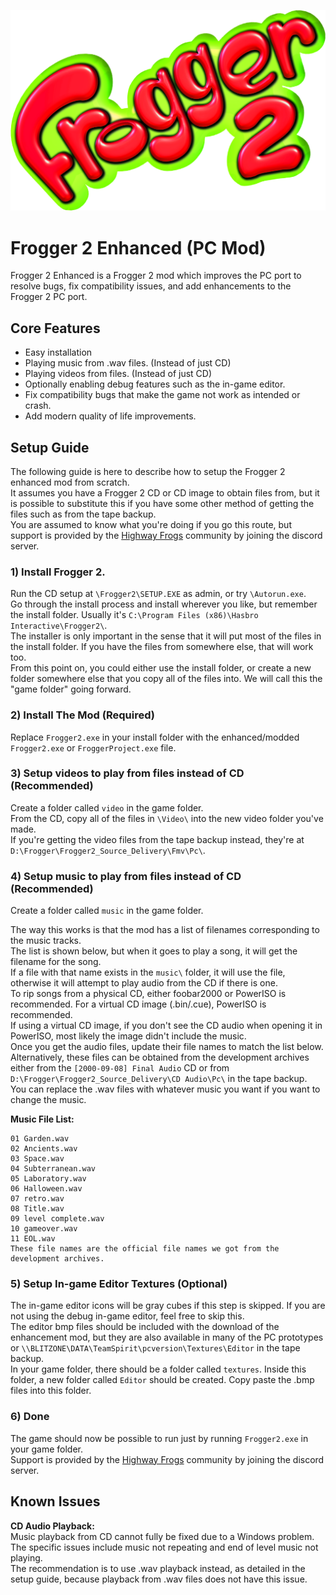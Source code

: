 ![Frogger 2 Logo](/_repo/Frogger2Logo.png)
# Frogger 2 Enhanced (PC Mod)
Frogger 2 Enhanced is a Frogger 2 mod which improves the PC port to resolve bugs, fix compatibility issues, and add enhancements to the Frogger 2 PC port.

## Core Features
 - Easy installation  
 - Playing music from .wav files. (Instead of just CD)  
 - Playing videos from files. (Instead of just CD)  
 - Optionally enabling debug features such as the in-game editor.  
 - Fix compatibility bugs that make the game not work as intended or crash.  
 - Add modern quality of life improvements.  

## Setup Guide
The following guide is here to describe how to setup the Frogger 2 enhanced mod from scratch.  
It assumes you have a Frogger 2 CD or CD image to obtain files from, but it is possible to substitute this if you have some other method of getting the files such as from the tape backup.  
You are assumed to know what you're doing if you go this route, but support is provided by the [Highway Frogs](https://highwayfrogs.net/) community by joining the discord server.  

### 1) Install Frogger 2.
Run the CD setup at `\Frogger2\SETUP.EXE` as admin, or try `\Autorun.exe`.  
Go through the install process and install wherever you like, but remember the install folder. Usually it's `C:\Program Files (x86)\Hasbro Interactive\Frogger2\`.    
The installer is only important in the sense that it will put most of the files in the install folder. If you have the files from somewhere else, that will work too.  
From this point on, you could either use the install folder, or create a new folder somewhere else that you copy all of the files into. We will call this the "game folder" going forward.  

### 2) Install The Mod (Required)  
Replace `Frogger2.exe` in your install folder with the enhanced/modded `Frogger2.exe` or `FroggerProject.exe` file.  

### 3) Setup videos to play from files instead of CD (Recommended)  
Create a folder called `video` in the game folder.  
From the CD, copy all of the files in `\Video\` into the new video folder you've made.  
If you're getting the video files from the tape backup instead, they're at `D:\Frogger\Frogger2_Source_Delivery\Fmv\Pc\`.  

### 4) Setup music to play from files instead of CD (Recommended)  
Create a folder called `music` in the game folder.  

The way this works is that the mod has a list of filenames corresponding to the music tracks.  
The list is shown below, but when it goes to play a song, it will get the filename for the song.  
If a file with that name exists in the `music\` folder, it will use the file, otherwise it will attempt to play audio from the CD if there is one.  
To rip songs from a physical CD, either foobar2000 or PowerISO is recommended. For a virtual CD image (.bin/.cue), PowerISO is recommended.  
If using a virtual CD image, if you don't see the CD audio when opening it in PowerISO, most likely the image didn't include the music.  
Once you get the audio files, update their file names to match the list below.  
Alternatively, these files can be obtained from the development archives either from the `[2000-09-08] Final Audio` CD or from `D:\Frogger\Frogger2_Source_Delivery\CD Audio\Pc\` in the tape backup.  
You can replace the .wav files with whatever music you want if you want to change the music.  

**Music File List:**  
```
01 Garden.wav
02 Ancients.wav
03 Space.wav
04 Subterranean.wav
05 Laboratory.wav
06 Halloween.wav
07 retro.wav
08 Title.wav
09 level complete.wav
10 gameover.wav
11 EOL.wav
These file names are the official file names we got from the development archives.  
```

### 5) Setup In-game Editor Textures (Optional)  
The in-game editor icons will be gray cubes if this step is skipped. If you are not using the debug in-game editor, feel free to skip this.  
The editor bmp files should be included with the download of the enhancement mod, but they are also available in many of the PC prototypes or `\\BLITZONE\DATA\TeamSpirit\pcversion\Textures\Editor` in the tape backup.  
In your game folder, there should be a folder called `textures`. Inside this folder, a new folder called `Editor` should be created. Copy paste the .bmp files into this folder.  

### 6) Done
The game should now be possible to run just by running `Frogger2.exe` in your game folder.  
Support is provided by the [Highway Frogs](https://highwayfrogs.net/) community by joining the discord server.  

## Known Issues
**CD Audio Playback:**  
Music playback from CD cannot fully be fixed due to a Windows problem. The specific issues include music not repeating and end of level music not playing.  
The recommendation is to use .wav playback instead, as detailed in the setup guide, because playback from .wav files does not have this issue.  